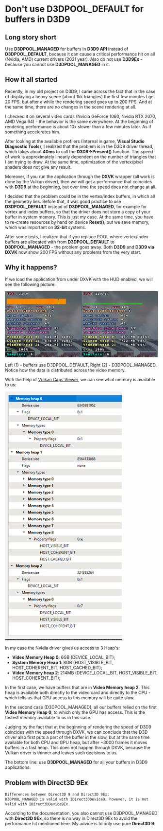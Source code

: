 # Don't use D3DPOOL_DEFAULT for buffers in D3D9

## Long story short
Use **D3DPOOL_MANAGED** for buffers in **D3D9 API** instead of **D3DPOOL_DEFAULT**, because it can cause a critical performance hit on all (Nvidia, AMD) current drivers (2021 year). Also do not use **D3D9Ex** - because you cannot use **D3DPOOL_MANAGED** in it.

## How it all started

Recently, in my old project on D3D9, I came across the fact that in the case of displaying a heavy scene (about 1kk triangles) the first few minutes I get 20 FPS, but after a while the rendering speed goes up to 200 FPS. And at the same time, there are no changes in the scene rendering at all.

I checked it on several video cards (Nvidia GeForce 1060, Nvidia RTX 2070, AMD Vega 64) - the behavior is the same everywhere. At the beginning of rendering performance is about 10x slower than a few minutes later. As if something accelerates him.

After looking at the available profilers (Internal in game, **Visual Studio Diagnostic Tools**), I realized that the problem is in the D3D9 driver thread, which takes about **40ms** to call the **D3D9->Present()** function.
The speed of work is approximately linearly dependent on the number of triangles that I am trying to draw.
At the same time, optimization of the vertex/pixel shaders does not give any result.

Moreover, if you run the application through the **DXVK** wrapper (all work is done by the Vulkan driver), then we will get a performance that coincides with **D3D9** at the beginning, but over time the speed does not change at all.

I decided that the problem could be in the vertex/index buffers, in which all the geometry lies.
Before that, it was good practice to use **D3DPOOL_DEFAULT** instead of **D3DPOOL_MANAGED**, for example for vertex and index buffers, so that the driver does not store a copy of your buffer in system memory. This is just my case. At the same time, you have to re-create resources by hand on device **Reset()**, but we save memory, which was important on **32-bit** systems.

After some tests, I realized that if you replace POOL where vertex/index buffers are allocated with from **D3DPOOL_DEFAULT** to **D3DPOOL_MANAGED** - the problem goes away. Both **D3D9** and **D3D9 via DXVK** now show 200 FPS without any problems from the very start.

## Why it happens?

If we load the application from under DXVK with the HUD enabled, we will see the following picture:

![Default and managed pool comparison](assets/post/2021-11-05-pool-default/default_vs_managed_dxvk_hud.png)

Left (1) - buffers use D3DPOOL_DEFAULT, Right (2) - D3DPOOL_MANAGED.
Notice how the data is distributed across the video memory.

With the help of [Vulkan Caps Viewer](https://vulkan.gpuinfo.org/download.php), we can see what memory is available to us:

![Memory heaps](assets/post/2021-11-05-pool-default/memory_heaps.png)

In my case the Nvidia driver gives us access to 3 Heap's:
- **Video Memory Heap 0**: 6GB (DEVICE_LOCAL_BIT);
- **System Memory Heap 1**: 8GB (HOST_VISIBLE_BIT, HOST_COHERENT_BIT, HOST_CACHED_BIT);
- **Video Memory heap 2**: 214MB (DEVICE_LOCAL_BIT, HOST_VISIBLE_BIT, HOST_COHERENT_BIT);

In the first case, we have buffers that are in **Video Memory heap 2**. This heap is available both directly to the video card and directly to the CPU - which tells us that GPU access to this memory will be quite slow.

In the second case (D3DPOOL_MANAGED), all our buffers relied on the first **Video Memory Heap 0**, to which only the GPU has access. This is the fastest memory available to us in this case.

Judging by the fact that at the beginning of rendering the speed of D3D9 coincides with the speed through DXVK, we can conclude that the D3D driver also first puts a part of the buffer in the slow, but at the same time available for both CPU and GPU heap, but after ~3000 frames it moves buffers in a fast heap. This does not happen through DXVK, because the Vulkan driver is thinner and leaves such decisions to us.

The bottom line: use **D3DPOOL_MANAGED** for all your buffers in D3D9 applications.

## Problem with Direct3D 9Ex

```
Differences between Direct3D 9 and Direct3D 9Ex:
D3DPOOL_MANAGED is valid with IDirect3DDevice9; however, it is not valid with IDirect3DDevice9Ex.
```

According to the documentation, you also cannot use D3DPOOL_MANAGED with **Direct3D 9Ex**, so there is no way in Direct3D 9Ex to avoid the performance hit mentioned here. My advice is to only use pure **Direct3D 9**.
